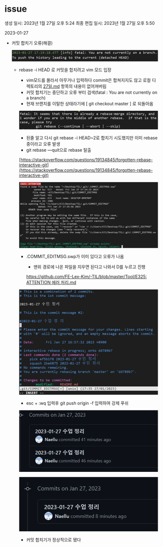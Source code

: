 # issue

생성 일시: 2023년 1월 27일 오후 5:24
최종 편집 일시: 2023년 1월 27일 오후 5:50

2023-01-27

- 커밋 합치기 오류(해결)
    
    ![ScreenShot](issue_img/Untitled.png)
    
    - rebase -i HEAD 로 커밋을 합치려고 vim 모드 입장
        - vim모드를 몰라서 아무거나 입력하다 commit은 합쳐지지도 않고 로컬 디렉토리의 [27일.md](http://27일.md) 항목의 내용이 없어져버림
        - 커밋 합치기는 중단하고 오류 부터 검색(fatal : You are not currently on a branch)
        - 현재 브랜치를 이탈한 상태라기에 [ git checkout master ] 로 되돌아옴
        
        ![ScreenShot](issue_img/Untitled_1.png)
        
        - 된줄 알고 다시 git rebase -i HEAD~2로 합치기 시도했지만 이미 rebase중이라고 오류 발생
        - git rebase —quit으로 rebase 탈출
        
        [https://stackoverflow.com/questions/19134845/forgotten-rebase-interactive-git](https://stackoverflow.com/questions/19134845/forgotten-rebase-interactive-git)
        
        ![ScreenShot](issue_img/Untitled_2.png)
        
        - .COMMIT_EDITMSG.swp가 이미 있다고 오류가 나옴
            - 맨위 경로에 나온 파일을 지우면 된다고 나와서 D를 누르고 진행
            
            [https://github.com/FE-Lex-Kim/-TIL/blob/master/Tool/E325: ATTENTION 에러 처리.md](https://github.com/FE-Lex-Kim/-TIL/blob/master/Tool/E325:%20ATTENTION%20%EC%97%90%EB%9F%AC%20%EC%B2%98%EB%A6%AC.md)
            
        
        ![ScreenShot](issue_img/Untitled_3.png)
        
        - esc + :wq 입력후 git push origin -f 입력하여 강제 푸쉬
        
        ![ScreenShot](issue_img/Untitled_4.png)
        
        ![ScreenShot](issue_img/Untitled_5.png)
        
        - 커밋 합치기가 정상적으로 됐다